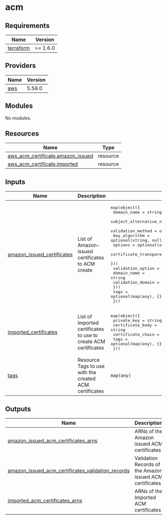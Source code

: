 <!-- BEGIN_TF_DOCS -->
# acm

## Requirements

| Name | Version |
|------|---------|
| <a name="requirement_terraform"></a> [terraform](#requirement\_terraform) | >= 1.6.0 |

## Providers

| Name | Version |
|------|---------|
| <a name="provider_aws"></a> [aws](#provider\_aws) | 5.58.0 |

## Modules

No modules.

## Resources

| Name | Type |
|------|------|
| [aws_acm_certificate.amazon_issued](https://registry.terraform.io/providers/hashicorp/aws/latest/docs/resources/acm_certificate) | resource |
| [aws_acm_certificate.imported](https://registry.terraform.io/providers/hashicorp/aws/latest/docs/resources/acm_certificate) | resource |

## Inputs

| Name | Description | Type | Default | Required |
|------|-------------|------|---------|:--------:|
| <a name="input_amazon_issued_certificates"></a> [amazon\_issued\_certificates](#input\_amazon\_issued\_certificates) | List of Amazon-issued certificates to ACM create | <pre>map(object({<br>    domain_name               = string<br>    subject_alternative_names = optional(list(string), [])<br>    validation_method         = optional(string, null)<br>    key_algorithm             = optional(string, null)<br>    options = optional(object({<br>      certificate_transparency_logging_preference = optional(string, null)<br>    }))<br>    validation_option = optional(object({<br>      domain_name       = string<br>      validation_domain = string<br>    }))<br>    tags = optional(map(any), {})<br>  }))</pre> | `{}` | no |
| <a name="input_imported_certificates"></a> [imported\_certificates](#input\_imported\_certificates) | List of imported certificates to use to create ACM certificates | <pre>map(object({<br>    private_key       = string<br>    certificate_body  = string<br>    certificate_chain = optional(string, null)<br>    tags              = optional(map(any), {})<br>  }))</pre> | `{}` | no |
| <a name="input_tags"></a> [tags](#input\_tags) | Resource Tags to use with the created ACM certificates | `map(any)` | `{}` | no |

## Outputs

| Name | Description |
|------|-------------|
| <a name="output_amazon_issued_acm_certificates_arns"></a> [amazon\_issued\_acm\_certificates\_arns](#output\_amazon\_issued\_acm\_certificates\_arns) | ARNs of the Amazon issued ACM certificates |
| <a name="output_amazon_issued_acm_certificates_validation_records"></a> [amazon\_issued\_acm\_certificates\_validation\_records](#output\_amazon\_issued\_acm\_certificates\_validation\_records) | Validation Records of the Amazon issued ACM certificates |
| <a name="output_imported_acm_certificates_arns"></a> [imported\_acm\_certificates\_arns](#output\_imported\_acm\_certificates\_arns) | ARNs of the Imported ACM certificates |
<!-- END_TF_DOCS -->
